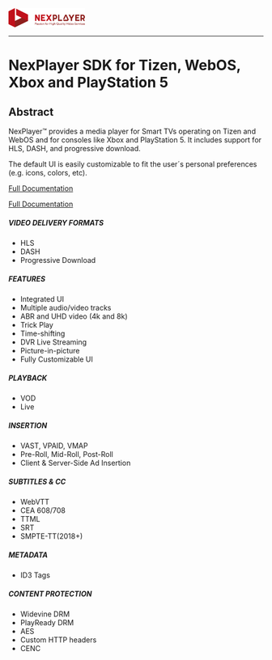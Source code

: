 <a id="introduction-top"> </a>


<img width="30%" text-align="center" src="./_images/logo.png" alt="logo of docsify-awesome repository" >

***

# NexPlayer SDK for Tizen, WebOS, Xbox and PlayStation 5<!-- {docsify-ignore-all} -->

## Abstract
NexPlayer™ provides a media player for Smart TVs operating on Tizen and WebOS and for consoles like Xbox and PlayStation 5. It includes support for HLS, DASH, and progressive download.

The default UI is easily customizable to fit the user&#xB4;s personal preferences (e.g. icons, colors, etc).

<a href="https://nexplayer.github.io/TizenWebOS/#/" class="hideText"> Full Documentation </a>

<div class="listsContainer">
<a href="https://nexplayer.github.io/NexPlayer_HTML5_Documentation/#/" class="hideText"> Full Documentation </a>
<div class="blocks">
<h5 class="titleBlocks">VIDEO DELIVERY FORMATS</h5>
  <ul class="list">  
      <li>HLS </li>      
      <li>DASH </li>  
      <li>Progressive Download </li>      
  </ul>
</div>
<div class="blocks">
<h5 class="titleBlocks">FEATURES</h5>
  <ul class="list">  
      <li>Integrated UI </li>         
      <li>Multiple audio/video tracks </li>      
      <li>ABR and UHD video (4k and 8k) </li>
      <li>Trick Play </li>     
      <li>Time-shifting </li>   
      <li>DVR Live Streaming </li>   
      <li>Picture-in-picture </li>   
      <li>Fully Customizable UI </li>         
  </ul>
</div>
<div class="blocks">
<h5 class="titleBlocks">PLAYBACK</h5>
  <ul class="list">  
      <li>VOD </li>      
      <li>Live </li>             
  </ul>
</div>
<div class="blocks">
<h5 class="titleBlocks">INSERTION</h5>
  <ul class="list">  
      <li>VAST, VPAID, VMAP </li>      
      <li>Pre-Roll, Mid-Roll, Post-Roll </li>
      <li>Client & Server-Side Ad Insertion </li> 
  </ul>
</div>
<div class="blocks">
<h5 class="titleBlocks">SUBTITLES & CC</h5>
  <ul class="list">  
      <li>WebVTT </li>      
      <li>CEA 608/708 </li> 
      <li>TTML </li> 
      <li>SRT </li> 
      <li>SMPTE-TT(2018+) </li> 
  </ul>
</div>
<div class="blocks">
<h5 class="titleBlocks">METADATA</h5>
  <ul class="list">  
      <li>ID3 Tags </li>
  </ul>
</div>
<div class="blocks">
<h5 class="titleBlocks">CONTENT PROTECTION</h5>
  <ul class="list">  
      <li>Widevine DRM </li>      
      <li>PlayReady DRM </li>       
      <li>AES </li>
      <li>Custom HTTP headers</li>   
      <li>CENC </li>        
  </ul>
</div>
</div>